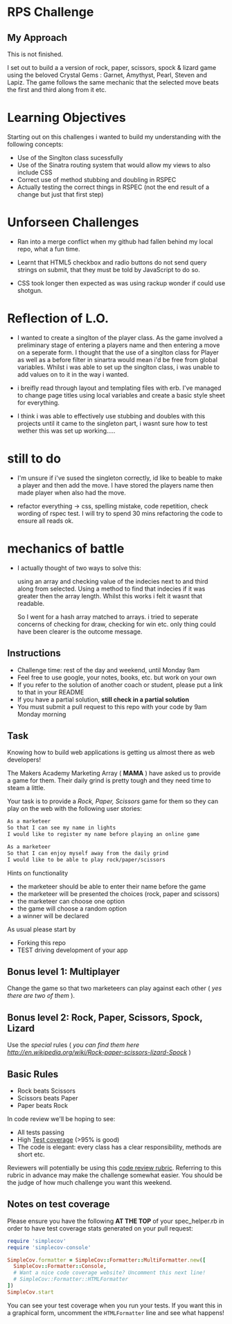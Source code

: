 # RPS Challenge

## My Approach 

This is not finished. 

I set out to build a a version of rock, paper, scissors, spock & lizard game using the beloved Crystal Gems : Garnet, Amythyst, Pearl, Steven and Lapiz. The game follows the same mechanic that the selected move beats the first and third along from it etc.

# Learning Objectives

Starting out on this challenges i wanted to build my understanding with the following concepts: 

  - Use of the Singlton class sucessfully
  - Use of the Sinatra routing system that would allow my views to also include CSS
  - Correct use of method stubbing and doubling in RSPEC
  - Actually testing the correct things in RSPEC (not the end result of a change but just that first step)

# Unforseen Challenges

  - Ran into a merge conflict when my github had fallen behind my local repo, what a fun time. 

  - Learnt that HTML5 checkbox and radio buttons do not send query strings on submit, that they must be told by JavaScript to do so.

  - CSS took longer then expected as was using rackup wonder if could use shotgun. 

# Reflection of L.O.

  - I wanted to create a singlton of the player class. As the game involved a preliminary stage of entering a players name and then entering a move on a seperate form. I thought that the use of a singlton class for Player as well as a before filter in sinartra would mean i'd be free from global variables. Whilst i was able to set up the singlton class, i was unable to add values on to it in the way i wanted. 

  - i breifly read through layout and templating files with erb. I've managed to change page titles using local variables and create a basic style sheet for everything.

  - I think i was able to effectively use stubbing and doubles with this projects until it came to the singleton part, i wasnt sure how to test wether this was set up working.....

 

 # still to do

  - I'm unsure if i've sused the singleton correctly, id like to beable to make a player and then add the move. I have stored the players name then made player when also had the move.

  - refactor everything -> css, spelling mistake, code repetition, check wording of rspec test. I will try to spend 30 mins refactoring the code to ensure all reads ok.

# mechanics of battle 

 - I actually thought of two ways to solve this: 

    using an array and checking value of the indecies next to and third along from selected. Using a method to find that indecies if it was greater then the array length. Whilst this works i felt it wasnt that readable. 

    So I went for a hash array matched to arrays. i tried to seperate concerns of checking for draw, checking for win etc. only thing could have been clearer is the outcome message.

  


Instructions
-------

* Challenge time: rest of the day and weekend, until Monday 9am
* Feel free to use google, your notes, books, etc. but work on your own
* If you refer to the solution of another coach or student, please put a link to that in your README
* If you have a partial solution, **still check in a partial solution**
* You must submit a pull request to this repo with your code by 9am Monday morning

Task
----

Knowing how to build web applications is getting us almost there as web developers!

The Makers Academy Marketing Array ( **MAMA** ) have asked us to provide a game for them. Their daily grind is pretty tough and they need time to steam a little.

Your task is to provide a _Rock, Paper, Scissors_ game for them so they can play on the web with the following user stories:

```sh
As a marketeer
So that I can see my name in lights
I would like to register my name before playing an online game

As a marketeer
So that I can enjoy myself away from the daily grind
I would like to be able to play rock/paper/scissors
```

Hints on functionality

- the marketeer should be able to enter their name before the game
- the marketeer will be presented the choices (rock, paper and scissors)
- the marketeer can choose one option
- the game will choose a random option
- a winner will be declared


As usual please start by

* Forking this repo
* TEST driving development of your app


## Bonus level 1: Multiplayer

Change the game so that two marketeers can play against each other ( _yes there are two of them_ ).

## Bonus level 2: Rock, Paper, Scissors, Spock, Lizard

Use the _special_ rules ( _you can find them here http://en.wikipedia.org/wiki/Rock-paper-scissors-lizard-Spock_ )

## Basic Rules

- Rock beats Scissors
- Scissors beats Paper
- Paper beats Rock

In code review we'll be hoping to see:

* All tests passing
* High [Test coverage](https://github.com/makersacademy/course/blob/master/pills/test_coverage.md) (>95% is good)
* The code is elegant: every class has a clear responsibility, methods are short etc.

Reviewers will potentially be using this [code review rubric](docs/review.md).  Referring to this rubric in advance may make the challenge somewhat easier.  You should be the judge of how much challenge you want this weekend.

Notes on test coverage
----------------------

Please ensure you have the following **AT THE TOP** of your spec_helper.rb in order to have test coverage stats generated
on your pull request:

```ruby
require 'simplecov'
require 'simplecov-console'

SimpleCov.formatter = SimpleCov::Formatter::MultiFormatter.new([
  SimpleCov::Formatter::Console,
  # Want a nice code coverage website? Uncomment this next line!
  # SimpleCov::Formatter::HTMLFormatter
])
SimpleCov.start
```

You can see your test coverage when you run your tests. If you want this in a graphical form, uncomment the `HTMLFormatter` line and see what happens!
